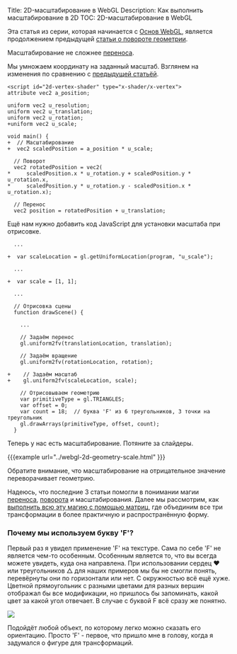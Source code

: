 Title: 2D-масштабирование в WebGL
Description: Как выполнить масштабирование в 2D
TOC: 2D-масштабирование в WebGL


Эта статья из серии, которая начинается с [Основ WebGL](webgl-fundamentals.html),
является продолжением предыдущей [статьи о повороте геометрии](webgl-2d-rotation.html).

Масштабирование не сложнее [переноса](webgl-2d-translation.html).

Мы умножаем координату на заданный масштаб. Взглянем на изменения по
сравнению с [предыдущей статьёй](webgl-2d-rotation.html).

```
<script id="2d-vertex-shader" type="x-shader/x-vertex">
attribute vec2 a_position;

uniform vec2 u_resolution;
uniform vec2 u_translation;
uniform vec2 u_rotation;
+uniform vec2 u_scale;

void main() {
+  // Масштабирование
+  vec2 scaledPosition = a_position * u_scale;

  // Поворот
  vec2 rotatedPosition = vec2(
*     scaledPosition.x * u_rotation.y + scaledPosition.y * u_rotation.x,
*     scaledPosition.y * u_rotation.y - scaledPosition.x * u_rotation.x);

  // Перенос
  vec2 position = rotatedPosition + u_translation;
```

Ещё нам нужно добавить код JavaScript для установки масштаба при отрисовке.

```
  ...

+  var scaleLocation = gl.getUniformLocation(program, "u_scale");

  ...

+  var scale = [1, 1];

  ...

  // Отрисовка сцены
  function drawScene() {

    ...

    // Задаём перенос
    gl.uniform2fv(translationLocation, translation);

    // Задаём вращение
    gl.uniform2fv(rotationLocation, rotation);

+    // Задаём масштаб
+    gl.uniform2fv(scaleLocation, scale);

    // Отрисовываем геометрию
    var primitiveType = gl.TRIANGLES;
    var offset = 0;
    var count = 18;  // буква 'F' из 6 треугольников, 3 точки на треугольник
    gl.drawArrays(primitiveType, offset, count);
  }
```

Теперь у нас есть масштабирование. Потяните за слайдеры.

{{{example url="../webgl-2d-geometry-scale.html" }}}

Обратите внимание, что масштабирование на отрицательное значение
переворачивает геометрию.

Надеюсь, что последние 3 статьи помогли в понимании магии
[переноса](webgl-2d-translation.html),
[поворота](webgl-2d-rotation.html) и масштабирования. Далее мы рассмотрим,
как [выполнить всю эту магию с помощью матриц](webgl-2d-matrices.html),
где объединим все три трансформации в более практичную и распространённую форму.

<div class="webgl_bottombar">
<h3>Почему мы используем букву 'F'?</h3>
<p>
Первый раз я увидел применение 'F' на текстуре. Сама по себе 'F' не является
чем-то особенным. Особенным является то, что вы всегда можете увидеть, куда
она направлена. При использовании сердец ❤ или треугольников △ для наших
примеров мы бы не смогли понять, перевёрнуты они по горизонтали или нет.
С окружностью всё ещё хуже. Цветной прямоугольник с разными цветами для разных
вершин отображал бы все модификации, но пришлось бы запоминать, какой цвет за
какой угол отвечает. В случае с буквой F всё сразу же понятно.
</p>
<img src="../resources/f-orientation.svg" class="webgl_center"/>
<p>
Подойдёт любой объект, по которому легко можно сказать его ориентацию. Просто
'F' - первое, что пришло мне в голову, когда я задумался о фигуре для трансформаций.
</p>
</div>
